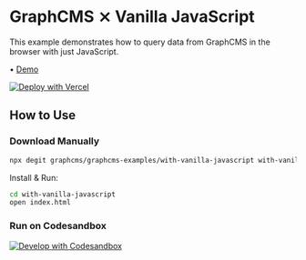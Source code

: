 # GraphCMS ⨯ Vanilla JavaScript

This example demonstrates how to query data from GraphCMS in the browser with just JavaScript.

• [Demo](https://graphcms-with-vanilla-js.vercel.app)

[![Deploy with Vercel](https://vercel.com/button)](https://vercel.com/import/project?template=https://github.com/GraphCMS/graphcms-examples/tree/master/with-vanilla-javascript)

## How to Use

### Download Manually

```bash
npx degit graphcms/graphcms-examples/with-vanilla-javascript with-vanilla-javascript
```

Install & Run:

```bash
cd with-vanilla-javascript
open index.html
```

### Run on Codesandbox

[![Develop with Codesandbox](https://codesandbox.io/static/img/play-codesandbox.svg)](https://codesandbox.io/s/github/GraphCMS/graphcms-examples/tree/master/with-vanilla-javascript)
